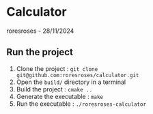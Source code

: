 # Calculator

roresroses - 28/11/2024

## Run the project

1. Clone the project : `git clone git@github.com:roresroses/calculator.git`
2. Open the `build/` directory in a terminal
3. Build the project : `cmake ..`
4. Generate the executable : `make`
5. Run the executable : `./roresroses-calculator`